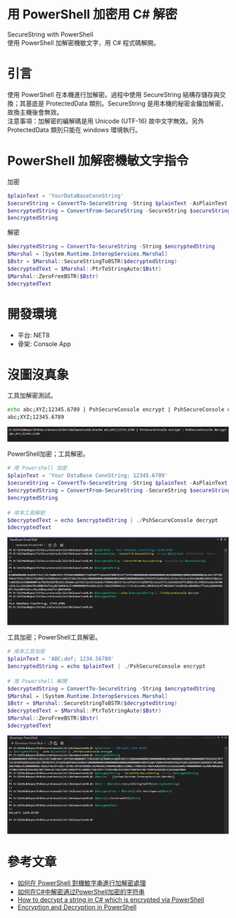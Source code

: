 # 用 PowerShell 加密用 C# 解密
 SecureString with PowerShell   
 使用 PowerShell 加解密機敏文字，用 C# 程式碼解開。   

# 引言
使用 PowerShell 在本機進行加解密。過程中使用 SecureString 結構存儲存與交換；其基底是 ProtectedData 類別。SecureString 是用本機的秘密金鑰加解密，故換主機後會無效。   
注意事項：加解密的編解碼是用 Unicode (UTF-16) 故中文字無效。另外 ProtectedData 類別只能在 windows 環境執行。

# PowerShell 加解密機敏文字指令
加密
```powershell
$plainText = 'YourDataBaseConnString'
$secureString = ConvertTo-SecureString -String $plainText -AsPlainText -Force
$encryptedString = ConvertFrom-SecureString -SecureString $secureString
$encryptedString
```
解密
```powershell
$decryptedString = ConvertTo-SecureString -String $encryptedString
$Marshal = [System.Runtime.InteropServices.Marshal]
$Bstr = $Marshal::SecureStringToBSTR($decryptedString)
$decryptedText = $Marshal::PtrToStringAuto($Bstr)
$Marshal::ZeroFreeBSTR($Bstr)
$decryptedText
```
 
# 開發環境
* 平台: NET8
* 骨架: Console App

# 沒圖沒真象
工具加解密測試。   
```bash
echo abc;XYZ;12345.6789 | PshSecureConsole encrypt | PshSecureConsole decrypt
abc;XYZ;12345.6789
```
![工具加解密測試](/_doc/encrypt_decrypt_test.png)

PowerShell加密；工具解密。  
```powershell
# 用 Powershell 加密
$plainText = 'Your DataBase ConnString; 12345.6789'
$secureString = ConvertTo-SecureString -String $plainText -AsPlainText -Force
$encryptedString = ConvertFrom-SecureString -SecureString $secureString
$encryptedString

# 用本工具解密
$decryptedText = echo $encryptedString | ./PshSecureConsole decrypt
$decryptedText
```
![PowerShell加密；工具解密](/_doc/psh_encrypt_decrypt.png)

工具加密；PowerShell工具解密。   
```powershell
# 用本工具加密
$plainText = 'ABC;def; 1234.56789'
$encryptedString = echo $plainText | ./PshSecureConsole encrypt

# 用 Powershell 解開
$decryptedString = ConvertTo-SecureString -String $encryptedString
$Marshal = [System.Runtime.InteropServices.Marshal]
$Bstr = $Marshal::SecureStringToBSTR($decryptedString)
$decryptedText = $Marshal::PtrToStringAuto($Bstr)
$Marshal::ZeroFreeBSTR($Bstr)
$decryptedText
```
![工具加密；PowerShell工具解密](/_doc/encrypt_psh_descrypt.png)
 
# 參考文章
* [如何在 PowerShell 對機敏字串進行加解密處理](https://blog.miniasp.com/post/2023/09/18/Encryption-and-Decryption-in-PowerShell)
* [如何在C#中解密通过PowerShell加密的字符串](https://cloud.tencent.com/developer/ask/sof/112156544)
* [How to decrypt a string in C# which is encrypted via PowerShell](https://stackoverflow.com/questions/30859038/how-to-decrypt-a-string-in-c-sharp-which-is-encrypted-via-powershell)
* [Encryption and Decryption in PowerShell](https://medium.com/@nikhilsda/encryption-and-decryption-in-powershell-e7a678c5cd7d)

